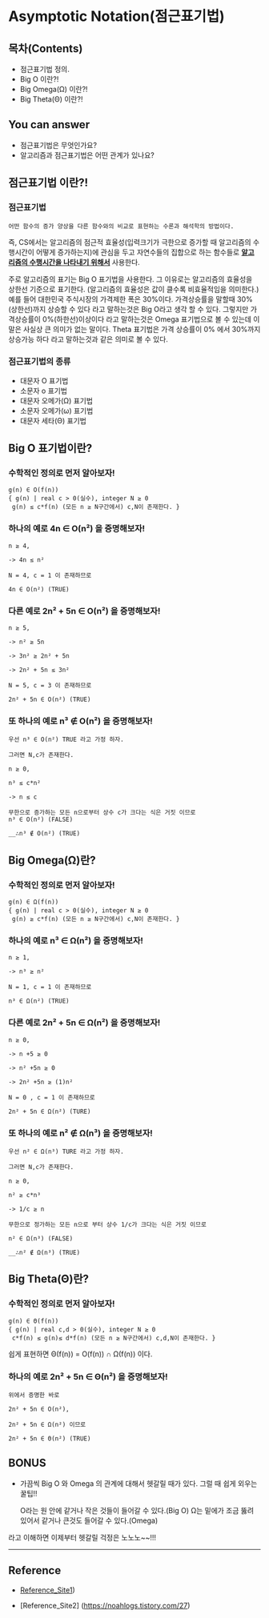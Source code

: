 # Asymptotic Notation(점근표기법)
## 목차(Contents)
- 점근표기법 정의.
- Big O 이란?!
- Big Omega(Ω) 이란?!
- Big Theta(Θ) 이란?!


## You can answer
- 점근표기법은 무엇인가요?
- 알고리즘과 점근표기법은 어떤 관계가 있나요?


## 점근표기법 이란?!
### 점근표기법
    어떤 함수의 증가 양상을 다른 함수와의 비교로 표현하는 수론과 해석학의 방법이다.

즉, CS에서는 알고리즘의 점근적 효율성(입력크기가 극한으로 증가할 때 알고리즘의 수행시간이 어떻게 증가하는지)에 관심을 두고 자연수들의 집합으로 하는 함수들로 <u>__알고리즘의 수행시간을 나타내기 위해서__</u> 사용한다.

주로 알고리즘의 표기는 Big O 표기법을 사용한다. 그 이유로는 알고리즘의 효율성을 상한선 기준으로 표기한다. (알고리즘의 효율성은 값이 클수록 비효율적임을 의미한다.)
예를 들어 대한민국 주식시장의 가격제한 폭은 30%이다. 가격상승률을 말할때 30%(상한선)까지 상승할 수 있다 라고 말하는것은 Big O라고 생각 할 수 있다. 그렇지만 가격상승률이 0%(하한선)이상이다 라고 말하는것은 Omega 표기법으로 볼 수 있는데 이 말은 사실상 큰 의미가 없는 말이다.
Theta 표기법은 가격 상승률이 0% 에서 30%까지 상승가능 하다 라고 말하는것과 같은 의미로 볼 수 있다.
### 점근표기법의 종류
- 대문자 O 표기법
- 소문자 o 표기법
- 대문자 오메가(Ω) 표기법
- 소문자 오메가(ω) 표기법
- 대문자 세타(Θ) 표기법

## Big O 표기법이란?
### 수학적인 정의로 먼저 알아보자!
    g(n) ∈ O(f(n))
    { g(n) | real c > 0(실수), integer N ≥ 0
     g(n) ≤ c*f(n) (모든 n ≥ N구간에서) c,N이 존재한다. }


### 하나의 예로 4n ∈ O(n²) 을 증명해보자!

    n ≥ 4,

    -> 4n ≤ n²

    N = 4, c = 1 이 존재하므로

    4n ∈ O(n²) (TRUE)


### 다른 예로 2n² + 5n ∈ O(n²) 을 증명해보자!

    n ≥ 5,

    -> n² ≥ 5n

    -> 3n² ≥ 2n² + 5n

    -> 2n² + 5n ≤ 3n²

    N = 5, c = 3 이 존재하므로

    2n² + 5n ∈ O(n²) (TRUE)

### 또 하나의 예로 n³ ∉ O(n²) 을 증명해보자!

    우선 n³ ∈ O(n²) TRUE 라고 가정 하자.

    그러면 N,c가 존재한다.

    n ≥ 0,

    n³ ≤ c*n²

    -> n ≤ c

    무한으로 증가하는 모든 n으로부터 상수 c가 크다는 식은 거짓 이므로
    n³ ∈ O(n²) (FALSE)

    __∴n³ ∉ O(n²) (TRUE)
## Big Omega(Ω)란?
### 수학적인 정의로 먼저 알아보자!
    g(n) ∈ Ω(f(n))
    { g(n) | real c > 0(실수), integer N ≥ 0
     g(n) ≥ c*f(n) (모든 n ≥ N구간에서) c,N이 존재한다. }

### 하나의 예로 n³ ∈ Ω(n²) 을 증명해보자!
    n ≥ 1,

    -> n³ ≥ n²

    N = 1, c = 1 이 존재하므로

    n³ ∈ Ω(n²) (TRUE)

### 다른 예로 2n² + 5n ∈ Ω(n²) 을 증명해보자!
    n ≥ 0,

    -> n +5 ≥ 0

    -> n² +5n ≥ 0

    -> 2n² +5n ≥ (1)n²

    N = 0 , c = 1 이 존재하므로

    2n² + 5n ∈ Ω(n²) (TURE)

### 또 하나의 예로 n² ∉ Ω(n³) 을 증명해보자!
    우선 n² ∈ Ω(n³) TURE 라고 가정 하자.

    그러면 N,c가 존재한다.

    n ≥ 0,

    n² ≥ c*n³

    -> 1/c ≥ n

    무한으로 정가하는 모든 n으로 부터 상수 1/c가 크다는 식은 거짓 이므로

    n² ∈ Ω(n³) (FALSE)

    __∴n² ∉ Ω(n³) (TRUE)

## Big Theta(Θ)란?
### 수학적인 정의로 먼저 알아보자!
    g(n) ∈ Θ(f(n))
    { g(n) | real c,d > 0(실수), integer N ≥ 0
     c*f(n) ≤ g(n)≤ d*f(n) (모든 n ≥ N구간에서) c,d,N이 존재한다. }

쉽게 표현하면 Θ(f(n)) = O(f(n)) ∩ Ω(f(n)) 이다.

### 하나의 예로 2n² + 5n ∈ Θ(n²) 을 증명해보자!
    위에서 증명한 바로

    2n² + 5n ∈ O(n²),

    2n² + 5n ∈ Ω(n²) 이므로

    2n² + 5n ∈ Θ(n²) (TRUE)


## BONUS
- 가끔씩 Big O 와 Omega 의 관계에 대해서 헷갈릴 때가 있다. 그럴 때 쉽게 외우는 꿀팁!!

    O라는 원 안에 같거나 작은 것들이 들어갈 수 있다.(Big O)
    Ω는 밑에가 조금 뚫려 있어서 같거나 큰것도 들어갈 수 있다.(Omega)

라고 이해하면 이제부터 헷갈릴 걱정은 노노노~~!!!

---
## Reference
- [Reference_Site1](https://ko.wikipedia.org/wiki/%EC%A0%90%EA%B7%BC_%ED%91%9C%EA%B8%B0%EB%B2%95))

- [Reference_Site2] (https://noahlogs.tistory.com/27)
